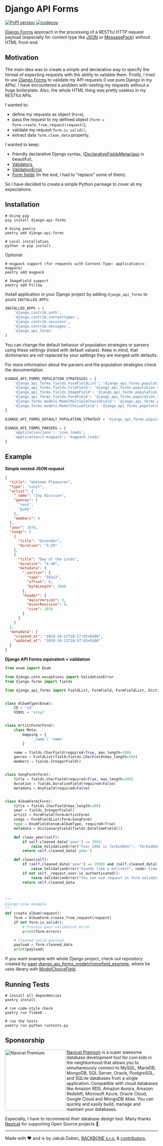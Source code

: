 # Django API Forms

[![PyPI version](https://badge.fury.io/py/django-api-forms.svg)](https://badge.fury.io/py/django-api-forms)
[![codecov](https://codecov.io/gh/Sibyx/django_api_forms/branch/master/graph/badge.svg)](https://codecov.io/gh/Sibyx/django_api_forms)

[Django Forms](https://docs.djangoproject.com/en/3.2/topics/forms/) approach in the processing of a RESTful HTTP
request payload (especially for content type like [JSON](https://www.json.org/) or [MessagePack](https://msgpack.org/))
without HTML front-end.

## Motivation

The main idea was to create a simple and declarative way to specify the format of expecting requests with the ability
to validate them. Firstly, I tried to use [Django Forms](https://docs.djangoproject.com/en/3.2/topics/forms/) to
validate my API requests (I use pure Django in my APIs). I have encountered a problem with nesting my requests without
a huge boilerplate. Also, the whole HTML thing was pretty useless in my RESTful APIs.

I wanted to:

- define my requests as object (`Form`),
- pass the request to my defined object (`form = Form.create_from_request(request)`),
- validate my request `form.is_valid()`,
- extract data `form.clean_data` property.

I wanted to keep:

- friendly declarative Django syntax,
([DeclarativeFieldsMetaclass](https://github.com/django/django/blob/master/django/forms/forms.py#L25) is beautiful),
- [Validators](https://docs.djangoproject.com/en/3.2/ref/validators/),
- [ValidationError](https://docs.djangoproject.com/en/3.2/ref/exceptions/#validationerror),
- [Form fields](https://docs.djangoproject.com/en/3.2/ref/forms/fields/) (In the end, I had to "replace" some of them).

So I have decided to create a simple Python package to cover all my expectations.

## Installation

```shell script
# Using pip
pip install django-api-forms

# Using poetry
peotry add django-api-forms

# Local installation
python -m pip install .
```

Optional:
```shell script
# msgpack support (for requests with Content-Type: application/x-msgpack)
peotry add msgpack

# ImageField support
peotry add Pillow
```

Install application in your Django project by adding `django_api_forms` to yours `INSTALLED_APPS`:

```python
INSTALLED_APPS = (
    'django.contrib.auth',
    'django.contrib.contenttypes',
    'django.contrib.sessions',
    'django.contrib.messages',
    'django_api_forms'
)
```

You can change the default behavior of population strategies or parsers using these settings (listed with default
values). Keep in mind, that dictionaries are not replaced by your settings they are merged with defaults.

For more information about the parsers and the population strategies check the documentation.

```python
DJANGO_API_FORMS_POPULATION_STRATEGIES = {
    'django_api_forms.fields.FormFieldList': 'django_api_forms.population_strategies.IgnoreStrategy',
    'django_api_forms.fields.FileField': 'django_api_forms.population_strategies.IgnoreStrategy',
    'django_api_forms.fields.ImageField': 'django_api_forms.population_strategies.IgnoreStrategy',
    'django_api_forms.fields.FormField': 'django_api_forms.population_strategies.IgnoreStrategy',
    'django.forms.models.ModelMultipleChoiceField': 'django_api_forms.population_strategies.IgnoreStrategy',
    'django.forms.models.ModelChoiceField': 'django_api_forms.population_strategies.ModelChoiceFieldStrategy'
}

DJANGO_API_FORMS_DEFAULT_POPULATION_STRATEGY = 'django_api_forms.population_strategies.BaseStrategy'

DJANGO_API_FORMS_PARSERS = {
    'application/json': 'json.loads',
    'application/x-msgpack': 'msgpack.loads'
}
```

## Example

**Simple nested JSON request**

```json
{
  "title": "Unknown Pleasures",
  "type": "vinyl",
  "artist": {
    "_name": "Joy Division",
    "genres": [
      "rock",
      "punk"
    ],
    "members": 4
  },
  "year": 1979,
  "songs": [
    {
      "title": "Disorder",
      "duration": "3:29"
    },
    {
      "title": "Day of the Lords",
      "duration": "4:48",
      "metadata": {
        "_section": {
          "type": "ID3v2",
          "offset": 0,
          "byteLength": 2048
        },
        "header": {
          "majorVersion": 3,
          "minorRevision": 0,
          "size": 2038
        }
      }
    }
  ],
  "metadata": {
    "created_at": "2019-10-21T18:57:03+0100",
    "updated_at": "2019-10-21T18:57:03+0100"
  }
}
```

**Django API Forms equivalent + validation**

```python
from enum import Enum

from django.core.exceptions import ValidationError
from django.forms import fields

from django_api_forms import FieldList, FormField, FormFieldList, DictionaryField, EnumField, AnyField, Form


class AlbumType(Enum):
    CD = 'cd'
    VINYL = 'vinyl'


class ArtistForm(Form):
    class Meta:
        mapping = {
            '_name': 'name'
        }

    name = fields.CharField(required=True, max_length=100)
    genres = FieldList(field=fields.CharField(max_length=30))
    members = fields.IntegerField()


class SongForm(Form):
    title = fields.CharField(required=True, max_length=100)
    duration = fields.DurationField(required=False)
    metadata = AnyField(required=False)


class AlbumForm(Form):
    title = fields.CharField(max_length=100)
    year = fields.IntegerField()
    artist = FormField(form=ArtistForm)
    songs = FormFieldList(form=SongForm)
    type = EnumField(enum=AlbumType, required=True)
    metadata = DictionaryField(fields.DateTimeField())

    def clean_year(self):
        if self.cleaned_data['year'] == 1992:
            raise ValidationError("Year 1992 is forbidden!", 'forbidden-value')
        return self.cleaned_data['year']

    def clean(self):
        if (self.cleaned_data['year'] == 1998) and (self.cleaned_data['artist']['name'] == "Nirvana"):
            raise ValidationError("Sounds like a bullshit", code='time-traveling')
        if not self._request.user.is_authenticated():
            raise ValidationError("You can use request in form validation!")
        return self.cleaned_data



"""
Django view example
"""
def create_album(request):
    form = AlbumForm.create_from_request(request)
    if not form.is_valid():
        # Process your validation error
        print(form.errors)

    # Cleaned valid payload
    payload = form.cleaned_data
    print(payload)
```

If you want example with whole Django project, check out repository created by [pawl](https://github.com/pawl)
[django_api_forms_modelchoicefield_example](https://github.com/pawl/django_api_forms_modelchoicefield_example), where
he uses library with
[ModelChoiceField](https://docs.djangoproject.com/en/3.2/ref/forms/fields/#django.forms.ModelChoiceField).


## Running Tests

```shell script
# install all dependencies
poetry install

# run code-style check
poetry run flake8 .

# run the tests
poetry run python runtests.py
```

## Sponsorship

<img height="200" src="docs/navicat.png" align="left" alt="Navicat Premium">

[Navicat Premium](https://www.navicat.com/en/products/navicat-premium) is a super awesome database development tool for
cool kids in the neighborhood that allows you to simultaneously connect to MySQL, MariaDB, MongoDB, SQL Server, Oracle,
PostgreSQL, and SQLite databases from a single application. Compatible with cloud databases like Amazon RDS, Amazon
Aurora, Amazon Redshift, Microsoft Azure, Oracle Cloud, Google Cloud and MongoDB Atlas. You can quickly and easily
build, manage and maintain your databases.

Especially, I have to recommend their database design tool. Many thanks [Navicat](https://www.navicat.com/en/) for
supporting Open Source projects 🌈.

---
Made with ❤️ and ☕️ by Jakub Dubec, [BACKBONE s.r.o.](https://www.backbone.sk/en/) &
[contributors](https://github.com/Sibyx/django_api_forms/graphs/contributors).
